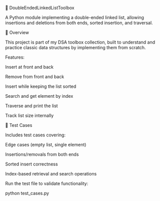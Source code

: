 🔗 DoubleEndedLinkedListToolbox

A Python module implementing a double-ended linked list, allowing insertions and deletions from both ends, sorted insertion, and traversal.

📌 Overview

This project is part of my DSA toolbox collection, built to understand and practice classic data structures by implementing them from scratch.

Features:

Insert at front and back

Remove from front and back

Insert while keeping the list sorted

Search and get element by index

Traverse and print the list

Track list size internally

🧪 Test Cases

Includes test cases covering:

Edge cases (empty list, single element)

Insertions/removals from both ends

Sorted insert correctness

Index-based retrieval and search operations

Run the test file to validate functionality:

python test_cases.py
